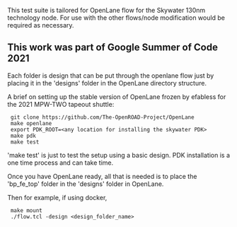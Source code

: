 This test suite is tailored for OpenLane flow for the Skywater 130nm technology node. For use with the other flows/node modification would be required as necessary.

<h2> This work was part of Google Summer of Code 2021 </h2>

Each folder is design that can be put through the openlane flow just by placing it in the 'designs' folder in the OpenLane directory structure.

A brief on setting up the stable version of OpenLane frozen by efabless for the 2021 MPW-TWO tapeout shuttle:
```
 git clone https://github.com/The-OpenROAD-Project/OpenLane
 make openlane
 export PDK_ROOT=<any location for installing the skywater PDK>
 make pdk
 make test                   
```
'make test' is just to test the setup using a basic design. PDK installation is a one time process and can take time.

Once you have OpenLane ready, all that is needed is to place the 'bp_fe_top' folder in the 'designs' folder in OpenLane.

Then for example, if using docker,
```
 make mount
 ./flow.tcl -design <design_folder_name>
```
